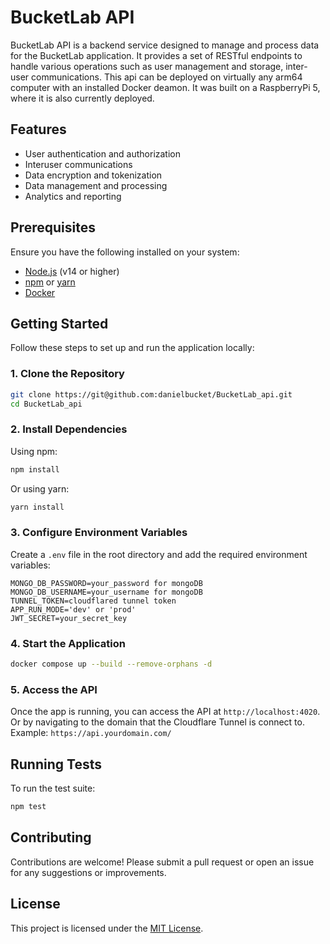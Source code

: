 # BucketLab API

BucketLab API is a backend service designed to manage and process data for the BucketLab application. It provides a set of RESTful endpoints to handle various operations such as user management and storage, inter-user communications.
This api can be deployed on virtually any arm64 computer with an installed Docker deamon.
It was built on a RaspberryPi 5, where it is also currently deployed.

## Features
- User authentication and authorization
- Interuser communications
- Data encryption and tokenization
- Data management and processing
- Analytics and reporting

## Prerequisites
Ensure you have the following installed on your system:
- [Node.js](https://nodejs.org/) (v14 or higher)
- [npm](https://www.npmjs.com/) or [yarn](https://yarnpkg.com/)
- [Docker](https://www.docker.com/)

## Getting Started

Follow these steps to set up and run the application locally:

### 1. Clone the Repository
```bash
git clone https://git@github.com:danielbucket/BucketLab_api.git
cd BucketLab_api
```

### 2. Install Dependencies
Using npm:
```bash
npm install
```
Or using yarn:
```bash
yarn install
```

### 3. Configure Environment Variables
Create a `.env` file in the root directory and add the required environment variables:
```
MONGO_DB_PASSWORD=your_password for mongoDB
MONGO_DB_USERNAME=your_username for mongoDB
TUNNEL_TOKEN=cloudflared tunnel token
APP_RUN_MODE='dev' or 'prod'
JWT_SECRET=your_secret_key
```

### 4. Start the Application
```bash
docker compose up --build --remove-orphans -d
```

### 5. Access the API
Once the app is running, you can access the API at `http://localhost:4020`.
Or by navigating to the domain that the Cloudflare Tunnel is connect to.
Example: `https://api.yourdomain.com/`

## Running Tests
To run the test suite:
```bash
npm test
```

## Contributing
Contributions are welcome! Please submit a pull request or open an issue for any suggestions or improvements. 

## License
This project is licensed under the [MIT License](LICENSE).
